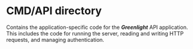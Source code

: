 # CMD/API directory
Contains the application-specific code for the ***Greenlight*** API application. This includes the code for running the server, reading and writing HTTP requests, and managing authentication.